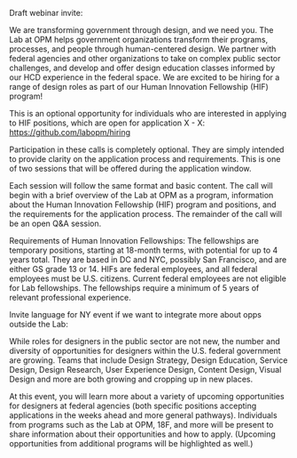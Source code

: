 Draft webinar invite:

We are transforming government through design, and we need you.
The Lab at OPM helps government organizations transform their programs, processes, and people through human-centered design. We partner with federal agencies and other organizations to take on complex public sector challenges, and develop and offer design education classes informed by our HCD experience in the federal space. We are excited to be hiring for a range of design roles as part of our Human Innovation Fellowship (HIF) program! 

This is an optional opportunity for individuals who are interested in applying to HIF positions, which are open for application X - X: https://github.com/labopm/hiring

Participation in these calls is completely optional. They are simply intended to provide clarity on the application process and requirements. This is one of two sessions that will be offered during the application window.

Each session will follow the same format and basic content. The call will begin with a brief overview of the Lab at OPM as a program, information about the Human Innovation Fellowship (HIF) program and positions, and the requirements for the application process. The remainder of the call will be an open Q&A session.

Requirements of Human Innovation Fellowships:
The fellowships are temporary positions, starting at 18-month terms, with potential for up to 4 years total. They are based in DC and NYC, possibly San Francisco, and are either GS grade 13 or 14. HIFs are federal employees, and all federal employees must be U.S. citizens. Current federal employees are not eligible for Lab fellowships. The fellowships require a minimum of 5 years of relevant professional experience.

Invite language for NY event if we want to integrate more about opps outside the Lab:

While roles for designers in the public sector are not new, the number and diversity of opportunities for designers within the U.S. federal government are growing. Teams that include Design Strategy, Design Education, Service Design, Design Research, User Experience Design, Content Design, Visual Design and more are both growing and cropping up in new places.

At this event, you will learn more about a variety of upcoming opportunities for designers at federal agencies (both specific positions accepting applications in the weeks ahead and more general pathways). Individuals from programs such as the Lab at OPM, 18F, and more will be present to share information about their opportunities and how to apply. (Upcoming opportunities from additional programs will be highlighted as well.)
